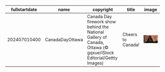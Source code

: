 |fullstartdate|name|copyright|title|image|
|--|--|--|--|--|
202407010400|CanadaDayOttawa|Canada Day firework show behind the National Gallery of Canada, Ottawa (© gqxue/iStock Editorial/Gettty Images)|Cheers to Canada!|![](/en-CA/2024/07/202407010400CanadaDayOttawa.jpg)|
